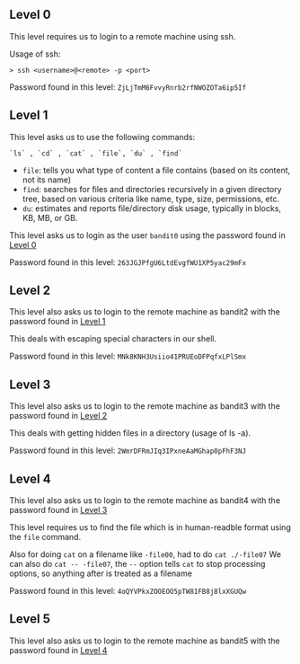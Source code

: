 ## Level 0

This level requires us to login to a remote machine using ssh.

Usage of ssh:
```
> ssh <username>@<remote> -p <port>
```

Password found in this level: `ZjLjTmM6FvvyRnrb2rfNWOZOTa6ip5If`

## Level 1

This level asks us to use the following commands:
```
`ls` , `cd` , `cat` , `file`, `du` , `find`
```

- `file`: tells you what type of content a file contains (based on its content, not its name)
- `find`: searches for files and directories recursively in a given directory tree, based on various criteria like name, type, size, permissions, etc.
- `du`: estimates and reports file/directory disk usage, typically in blocks, KB, MB, or GB.

This level asks us to login as the user `bandit0` using the password found in [Level 0](#level-0)

Password found in this level: `263JGJPfgU6LtdEvgfWU1XP5yac29mFx`

## Level 2
This level also asks us to login to the remote machine as bandit2 with the password found in [Level 1](#level-1)

This deals with escaping special characters in our shell.

Password found in this level: `MNk8KNH3Usiio41PRUEoDFPqfxLPlSmx`

## Level 3
This level also asks us to login to the remote machine as bandit3 with the password found in [Level 2](#level-2)

This deals with getting hidden files in a directory (usage of ls -a).

Password found in this level: `2WmrDFRmJIq3IPxneAaMGhap0pFhF3NJ`

## Level 4
This level also asks us to login to the remote machine as bandit4 with the password found in [Level 3](#level-3)

This level requires us to find the file which is in human-readble format using the `file` command.

Also for doing `cat` on a filename like `-file00`, had to do `cat ./-file07`
We can also do `cat -- -file07`, the `--` option tells `cat` to stop processing options, so anything after is treated as a filename

Password found in this level: `4oQYVPkxZOOEOO5pTW81FB8j8lxXGUQw`

## Level 5
This level also asks us to login to the remote machine as bandit5 with the password found in [Level 4](#level-4)


